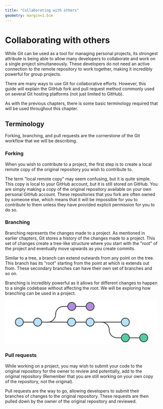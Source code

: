 ```yaml
---
title: "Collaborating with others"
geometry: margin=1.5cm
---
```


# Collaborating with others

While Git can be used as a tool for managing personal projects, its strongest attribute is being able to allow many developers to collaborate and work on a single project simultaneously. These developers do not need an active connection to the remote repository to work together, making it incredibly powerful for group projects.

There are many ways to use Git for collaborative efforts. However, this guide will explain the GitHub fork and pull request method commonly used on several Git hosting platforms (not just limited to GitHub).

As with the previous chapters, there is some basic terminology required that will be used throughout this chapter.

## Terminology

Forking, branching, and pull requests are the cornerstone of the Git workflow that we will be describing.

### Forking

<!-- TODO Fix explanation -->

When you wish to contribute to a project, the first step is to create a local remote copy of the original repository you wish to contribute to.

The term "local remote copy" may seem confusing, but it is quite simple. This copy is local to your GitHub account, but it is still stored on GitHub. You are simply making a copy of the original repository available on your own personal GitHub account. These repositories that you fork are often owned by someone else, which means that it will be impossible for you to contribute to them unless they have provided explicit permission for you to do so.

### Branching

Branching represents the changes made to a project. As mentioned in earlier chapters, Git stores a history of the changes made to a project. This set of changes create a tree-like structure where you start with the "root" of the project and eventually move upwards as you create commits.

Similar to a tree, a branch can extend outwards from any point on the tree. This branch has its "root" starting from the point at which is extends out from. These secondary branches can have their own set of branches and so on.

Branching is incredibly powerful as it allows for different changes to happen to a single codebase without affecting the root. We will be exploring how branching can be used in a project.

![Branching](./res/branching.svg)

### Pull requests

While working on a project, you may wish to submit your code to the original repository for the owner to review and potentially, add to the original repository (Remember that you are still working on your own copy of the repository, not the original).

Pull requests are the way to go, allowing developers to submit their branches of changes to the original repository. These requests are then pulled down by the owner of the original repository and reviewed.

